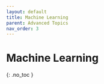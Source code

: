 ```yaml
---
layout: default
title: Machine Learning
parent: Advanced Topics
nav_order: 3
---
```


# Machine Learning
{: .no_toc }


